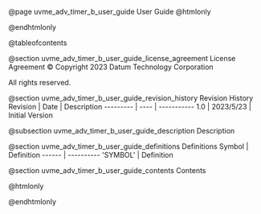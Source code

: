 @page uvme_adv_timer_b_user_guide User Guide
@htmlonly
<div class="autonumbering">
@endhtmlonly


@tableofcontents


@section uvme_adv_timer_b_user_guide_license_agreement License Agreement
© Copyright 2023 Datum Technology Corporation

All rights reserved.


@section uvme_adv_timer_b_user_guide_revision_history Revision History
Revision  | Date | Description
--------- | ---- | -----------
1.0 | 2023/5/23 | Initial Version

@subsection uvme_adv_timer_b_user_guide_description Description


@section uvme_adv_timer_b_user_guide_definitions Definitions
Symbol | Definition
------ | ----------
 'SYMBOL' | Definition


@section uvme_adv_timer_b_user_guide_contents Contents


@htmlonly
</div>
@endhtmlonly